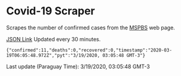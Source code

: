 # Covid-19 Scraper

Scrapes the number of confirmed cases from the [MSPBS](https://www.mspbs.gov.py/covid-19.php) web page.

[JSON Link](https://jmayalag.github.io/covid19-scrape/cases.json)
Updated every 30 minutes.
```
{"confirmed":11,"deaths":0,"recovered":0,"timestamp":"2020-03-19T06:05:48.972Z","pyt":"3/19/2020, 03:05:48 GMT-3"}
```
Last update (Paraguay Time): 3/19/2020, 03:05:48 GMT-3